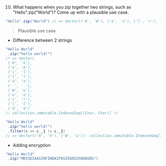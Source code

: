 10. What happens when you zip together two strings, such as "Hello".zip("World")? Come up with a plausible use case.

```scala
"Hello".zip("World") // => Vector(('H', 'W'), ('e', 'o'), ('l', 'r'), ('l', 'l'), ('o', 'd')): collection.immutable.IndexedSeq[(Char, Char)]

```

> Plausible use case

* Difference between 2 strings

```scala
"Hello World"
 .zip("hello world!")
/* => Vector(
 ('H', 'h'),
 ('e', 'e'),
 ('l', 'l'),
 ('l', 'l'),
 ('o', 'o'),
 (' ', ' '),
 ('W', 'w'),
 ('o', 'o'),
 ('r', 'r'),
 ('l', 'l'),
 ('d', 'd')
): collection.immutable.IndexedSeq[(Char, Char)] */

"Hello World"
 .zip("hello world!")
 .filter(c => c._1 != c._2)
// => Vector(('H', 'h'), ('W', 'w')): collection.immutable.IndexedSeq[(Char, Char)]
```
* Adding encryption 

```scala
"Hello World"
 .zip("MD5SDIAASINFINDAIFNSIDGNIOSNGNSDG")
```
